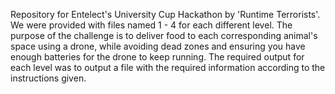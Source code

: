 Repository for Entelect's University Cup Hackathon by 'Runtime Terrorists'. We were provided with files named 1 - 4 for each different level. The purpose of the challenge is to deliver food to each corresponding animal's space
using a drone, while avoiding dead zones and ensuring you have enough batteries for the drone to keep running. The required output for each level was to output a file with the required information according to the instructions given.
